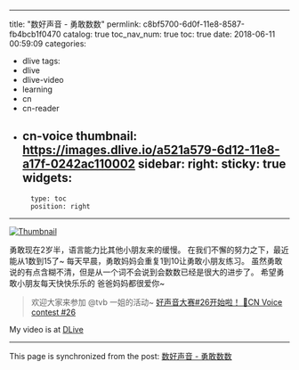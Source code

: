 
---
title: "数好声音 - 勇敢数数"
permlink: c8bf5700-6d0f-11e8-8587-fb4bcb1f0470
catalog: true
toc_nav_num: true
toc: true
date: 2018-06-11 00:59:09
categories:
- dlive
tags:
- dlive
- dlive-video
- learning
- cn
- cn-reader
- cn-voice
thumbnail: https://images.dlive.io/a521a579-6d12-11e8-a17f-0242ac110002
sidebar:
    right:
        sticky: true
widgets:
    -
        type: toc
        position: right
---


[![Thumbnail](https://images.dlive.io/a521a579-6d12-11e8-a17f-0242ac110002)](https://dlive.io/video/ericet/c8bf5700-6d0f-11e8-8587-fb4bcb1f0470)

勇敢现在2岁半，语言能力比其他小朋友来的缓慢。
在我们不懈的努力之下，最近能从1数到15了~
每天早晨，勇敢妈妈会重复1到10让勇敢小朋友练习。
虽然勇敢说的有点含糊不清，但是从一个词不会说到会数数已经是很大的进步了。
希望勇敢小朋友每天快快乐乐的
爸爸妈妈都很爱你~

>欢迎大家来参加 @tvb 一姐的活动~ [好声音大赛#26开始啦！ 🎤CN Voice contest #26](https://busy.org/@tvb/cn-voice26)

My video is at [DLive](https://dlive.io/video/ericet/c8bf5700-6d0f-11e8-8587-fb4bcb1f0470)

- - -

This page is synchronized from the post: [数好声音 - 勇敢数数](https://steemit.com/@ericet/c8bf5700-6d0f-11e8-8587-fb4bcb1f0470)
